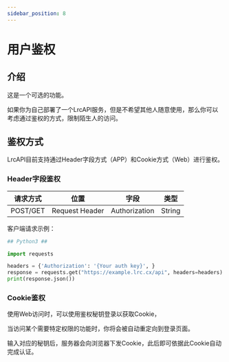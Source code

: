 ```yaml
---
sidebar_position: 8
---
```


# 用户鉴权

## 介绍

这是一个可选的功能。

如果你为自己部署了一个LrcAPI服务，但是不希望其他人随意使用，那么你可以考虑通过鉴权的方式，限制陌生人的访问。

## 鉴权方式

LrcAPI目前支持通过Header字段方式（APP）和Cookie方式（Web）进行鉴权。

### Header字段鉴权

| 请求方式 | 位置 | 字段 | 类型 |
|---------|------|------|----|
| POST/GET | Request Header| Authorization | String |

客户端请求示例：

```Python
## Python3 ##

import requests

headers = {'Authorization': '{Your auth key}', }
response = requests.get("https://example.lrc.cx/api", headers=headers)
print(response.json())
```

### Cookie鉴权

使用Web访问时，可以使用鉴权秘钥登录以获取Cookie，

当访问某个需要特定权限的功能时，你将会被自动重定向到登录页面。

输入对应的秘钥后，服务器会向浏览器下发Cookie，此后即可依据此Cookie自动完成认证。
